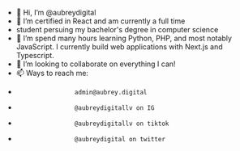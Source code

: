 - 👋 Hi, I’m @aubreydigital
- 👀 I’m certified in React and am currently a full time
- student persuing my bachelor's degree in computer science
- 🌱 I’m spend many hours learning Python, PHP, and most notably JavaScript. I currently build web applications with Next.js and Typescript.
- 💞️ I’m looking to collaborate on everything I can!
- 📫 Ways to reach me:
-                     admin@aubrey.digital	
-                     @aubreydigitallv on IG
-                     @aubreydigitallv on tiktok
-                     @aubreydigital on twitter

